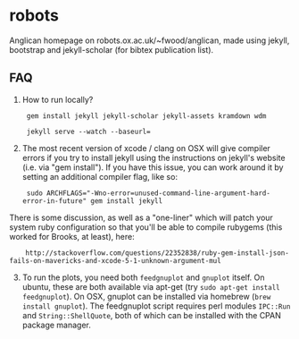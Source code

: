 robots
======

Anglican homepage on robots.ox.ac.uk/~fwood/anglican, made using jekyll, bootstrap and jekyll-scholar (for bibtex publication list).

FAQ
---

1. How to run locally?

        gem install jekyll jekyll-scholar jekyll-assets kramdown wdm

        jekyll serve --watch --baseurl=

2. The most recent version of xcode / clang on OSX will give compiler errors if you try to install jekyll using the instructions on jekyll's website (i.e. via "gem install").
If you have this issue, you can work around it by setting an additional compiler flag, like so:
        
        sudo ARCHFLAGS="-Wno-error=unused-command-line-argument-hard-error-in-future" gem install jekyll
There is some discussion, as well as a "one-liner" which will patch your system ruby configuration so that you'll be able to compile rubygems (this worked for Brooks, at least), here:

        http://stackoverflow.com/questions/22352838/ruby-gem-install-json-fails-on-mavericks-and-xcode-5-1-unknown-argument-mul


3. To run the plots, you need both `feedgnuplot` and `gnuplot` itself. On ubuntu, these are both available via apt-get (try `sudo apt-get install feedgnuplot`).
On OSX, gnuplot can be installed via homebrew (`brew install gnuplot`).
The feedgnuplot script requires perl modules `IPC::Run` and `String::ShellQuote`, both of which can be installed with the CPAN package manager.
